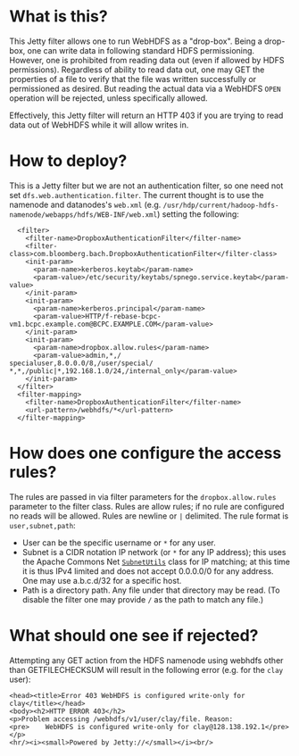 # What is this?

This Jetty filter allows one to run WebHDFS as a "drop-box". Being a drop-box, one can write data in following standard HDFS permissioning. However, one is prohibited from reading data out (even if allowed by HDFS permissions). Regardless of ability to read data out, one may GET the properties of a file to verify that the file was written successfully or permissioned as desired. But reading the actual data via a WebHDFS `OPEN` operation will be rejected, unless specifically allowed.

Effectively, this Jetty filter will return an HTTP 403 if you are trying to read data out of WebHDFS while it will allow writes in.

# How to deploy?

This is a Jetty filter but we are not an authentication filter, so one need not set `dfs.web.authentication.filter`. The current thought is to use the namenode and datanodes's `web.xml` (e.g. `/usr/hdp/current/hadoop-hdfs-namenode/webapps/hdfs/WEB-INF/web.xml`) setting the following:
```
  <filter>
    <filter-name>DropboxAuthenticationFilter</filter-name>
    <filter-class>com.bloomberg.bach.DropboxAuthenticationFilter</filter-class>
    <init-param>
      <param-name>kerberos.keytab</param-name>
      <param-value>/etc/security/keytabs/spnego.service.keytab</param-value>
    </init-param>
    <init-param>
      <param-name>kerberos.principal</param-name>
      <param-value>HTTP/f-rebase-bcpc-vm1.bcpc.example.com@BCPC.EXAMPLE.COM</param-value>
    </init-param>
    <init-param>
      <param-name>dropbox.allow.rules</param-name>
      <param-value>admin,*,/
specialuser,8.0.0.0/8,/user/special/
*,*,/public|*,192.168.1.0/24,/internal_only</param-value>
    </init-param>
  </filter>
  <filter-mapping>
    <filter-name>DropboxAuthenticationFilter</filter-name>
    <url-pattern>/webhdfs/*</url-pattern>
  </filter-mapping>
```

# How does one configure the access rules?

The rules are passed in via filter parameters for the `dropbox.allow.rules` parameter to the filter class. Rules are allow rules; if no rule are configured no reads will be allowed. Rules are newline or `|` delimited. The rule format is `user,subnet,path`:
* User can be the specific username or `*` for any user.
* Subnet is a CIDR notation IP network (or `*` for any IP address); this uses the Apache Commons Net [`SubnetUtils`](https://commons.apache.org/proper/commons-net/apidocs/org/apache/commons/net/util/SubnetUtils.html) class for IP matching; at this time it is thus IPv4 limited and does not accept 0.0.0.0/0 for any address. One may use a.b.c.d/32 for a specific host.
* Path is a directory path. Any file under that directory may be read. (To disable the filter one may provide `/` as the path to match any file.)

# What should one see if rejected?

Attempting any GET action from the HDFS namenode using webhdfs other than GETFILECHECKSUM will result in the following error (e.g. for the `clay` user):
```
<head><title>Error 403 WebHDFS is configured write-only for clay</title></head>
<body><h2>HTTP ERROR 403</h2>
<p>Problem accessing /webhdfs/v1/user/clay/file. Reason:
<pre>    WebHDFS is configured write-only for clay@128.138.192.1</pre></p>
<hr/><i><small>Powered by Jetty://</small></i><br/>
```
